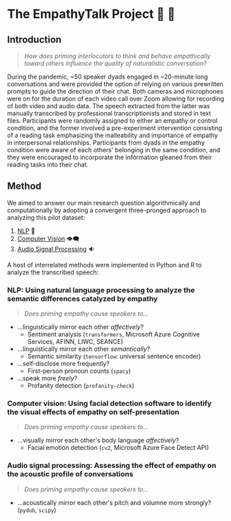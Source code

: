 # The EmpathyTalk Project 💖 💬

## Introduction

> *How does priming interlocutors to think and behave empathically toward others influence the quality of naturalistic conversation?*

During the pandemic, ~50 speaker dyads engaged in ~20-minute long conversations and were provided the option of relying on various prewritten prompts to guide the direction of their chat. Both cameras and microphones were on for the duration of each video call over Zoom allowing for recording of both video and audio data. The speech extracted from the latter was manually transcribed by professional transcriptionists and stored in text files. Participants were randomly assigned to either an empathy or control condition, and the former involved a pre-experiment intervention consisting of a reading task emphasizing the malleability and importance of empathy in interpersonal relationships. Participants from dyads in the empathy condition were aware of each others' belonging in the same condition, and they were encouraged to incorporate the information gleaned from their reading tasks into their chat.


## Method
We aimed to answer our main research question algorithmically and computationally by adopting a convergent three-pronged approach to analyzing this pilot dataset:

1. [NLP](#nlp-using-natural-language-processing-to-analyze-the-semantic-differences-catalyzed-by-empathy) 📝
2. [Computer Vision](#computer-vision-using-facial-detection-software-to-identify-the-visual-effects-of-empathy-on-self-presentation) 👁️‍🗨️ 
3. [Audio Signal Processing](#audio-signal-processing-assessing-the-effect-of-empathy-on-the–acoustic-profile-of–conversations) 🔉

A host of interrelated methods were implemented in Python and R to analyze the transcribed speech:

### NLP: Using natural language processing to analyze the semantic differences catalyzed by empathy
> *Does priming empathy cause speakers to...*
* ...linguistically mirror each other *affectively*?
  * Sentiment analysis (`transformers`, Microsoft Azure Cognitive Services, AFINN, LIWC, SEANCE)
* ...linguistically mirror each other *semantically*?
  * Semantic similarity (`tensorflow`: universal sentence encoder)
* ...self-disclose more frequently?
  * First-person pronoun counts (`spacy`)
* ...speak more *freely*?
  * Profanity detection (`profanity-check`)

### Computer vision: Using facial detection software to identify the visual effects of empathy on self-presentation
> *Does priming empathy cause speakers to...*
* ...visually mirror each other's body language *affectively*?
  * Facial emotion detection (`cv2`, Microsoft Azure Face Detect API)

### Audio signal processing: Assessing the effect of empathy on the acoustic profile of conversations
> *Does priming empathy cause speakers to...*
* ...acoustically mirror each other's pitch and volumne more strongly? (`pydub`, `scipy`)
